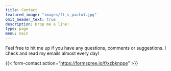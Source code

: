```yaml
---
title: Contact
featured_image: "images/ft_s_paulo1.jpg"
omit_header_text: true
description: Drop me a line!
type: page
menu: main
---
```


Feel free to hit me up if you have any questions, comments or suggestions.
I check and read my emails almost every day!

{{< form-contact action="https://formspree.io/f/xzbknppe" >}}
